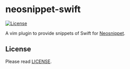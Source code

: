 # neosnippet-swift

[![License][license-badge]][license]

A vim plugin to provide snippets of Swift for [Neosnippet][github-neosnippet].


## License

Please read [LICENSE][license].

[license-badge]: https://img.shields.io/badge/license-MIT-yellowgreen.svg?style=flat-square
[license]: LICENSE
[github-neosnippet]: https://github.com/Shougo/neosnippet.vim
